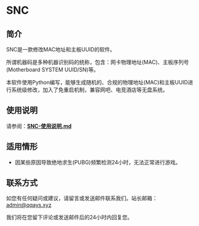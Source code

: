 # SNC

## 简介
SNC是一款修改MAC地址和主板UUID的软件。

所谓机器码是多种机器识别码的统称，包含：网卡物理地址(MAC)、主板序列号(Motherboard SYSTEM UUID/SN)等。

本软件使用Python编写，能够生成随机的、合规的物理地址(MAC)和主板UUID进行系统级修改，加入了免重启机制，兼容网吧、电竞酒店等无盘系统。

## 使用说明

请参阅：**[SNC-使用说明.md][3]**

## 适用情形

- 因某些原因导致绝地求生(PUBG)频繁检测24小时，无法正常进行游戏。


## 联系方式

如您有任何疑问或建议，请留言或发送邮件联系我们。站长邮箱：[admin@qqays.xyz][4]

我们将在您留下评论或发送邮件后的24小时内回复您。

  [1]: http://yun.qqays.xyz/d/bea06c0cfb4d491d94e5/files/?p=/2_%E7%94%B5%E8%84%91%E8%BD%AF%E4%BB%B6/SNC-%E6%9C%BA%E5%99%A8%E7%A0%81%E6%9B%B4%E6%94%B9%E8%BD%AF%E4%BB%B6/SNC_1.0.0.5.zip
  [2]: http://dujiaoka.qqays.xyz
  [3]: http://yun.qqays.xyz/published/%E5%85%AC%E5%85%B1%E8%B5%84%E6%96%99%E5%BA%93/2_%E7%94%B5%E8%84%91%E8%BD%AF%E4%BB%B6/SNC-%E6%9C%BA%E5%99%A8%E7%A0%81%E6%9B%B4%E6%94%B9%E8%BD%AF%E4%BB%B6/%E4%BD%BF%E7%94%A8%E5%89%8D%E5%BF%85%E7%9C%8B.md
  [4]: mailto:admin@qqays.xyz
